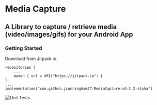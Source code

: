 # Media Capture

## A Library to capture / retrieve media (video/images/gifs) for your Android App

### Getting Started

Download from Jitpack.io:

```
repositories {
    ...
    maven { url = URI("https://jitpack.io") }
}
...
implementation("com.github.jcunningham77:MediaCapture:v0.1.2-alpha")
```

![Unit Tests](https://github.com/jcunningham77/MediaCapture/actions/workflows/run-unit-test.yaml/badge.svg?event=push)
